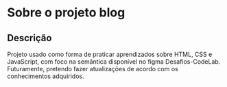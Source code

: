 # Sobre o projeto blog
## Descrição
Projeto usado como forma de praticar aprendizados sobre HTML, CSS e JavaScript, com foco na semântica  disponível no figma Desafios-CodeLab.
Futuramente, pretendo fazer atualizações de acordo com os conhecimentos adquiridos.
